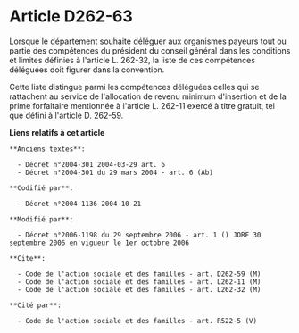 # Article D262-63

Lorsque le département souhaite déléguer aux organismes payeurs tout ou partie des compétences du président du conseil
général dans les conditions et limites définies à l'article L. 262-32, la liste de ces compétences déléguées doit figurer
dans la convention.

Cette liste distingue parmi les compétences déléguées celles qui se rattachent au service de l'allocation de revenu minimum
d'insertion et de la prime forfaitaire mentionnée à l'article L. 262-11 exercé à titre gratuit, tel que défini à l'article D.
262-59.

**Liens relatifs à cet article**

	**Anciens textes**:

	  - Décret n°2004-301 2004-03-29 art. 6
	  - Décret n°2004-301 du 29 mars 2004 - art. 6 (Ab)

	**Codifié par**:

	  - Décret n°2004-1136 2004-10-21

	**Modifié par**:

	  - Décret n°2006-1198 du 29 septembre 2006 - art. 1 () JORF 30 septembre 2006 en vigueur le 1er octobre 2006

	**Cite**:

	  - Code de l'action sociale et des familles - art. D262-59 (M)
	  - Code de l'action sociale et des familles - art. L262-11 (M)
	  - Code de l'action sociale et des familles - art. L262-32 (M)

	**Cité par**:

	  - Code de l'action sociale et des familles - art. R522-5 (V)
